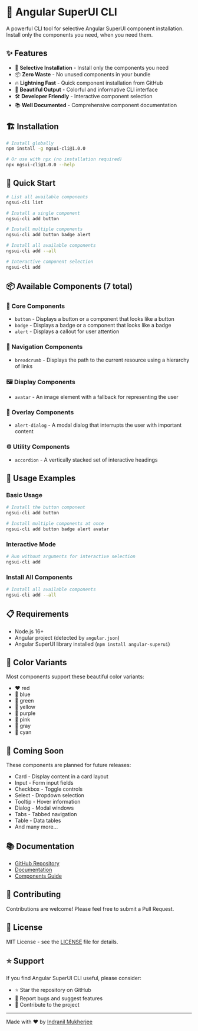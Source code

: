 # 🚀 Angular SuperUI CLI

A powerful CLI tool for selective Angular SuperUI component installation. Install only the components you need, when you need them.

## ✨ Features

- 🎯 **Selective Installation** - Install only the components you need
- 📦 **Zero Waste** - No unused components in your bundle
- 🔥 **Lightning Fast** - Quick component installation from GitHub
- 🎨 **Beautiful Output** - Colorful and informative CLI interface
- 🛠️ **Developer Friendly** - Interactive component selection
- 📚 **Well Documented** - Comprehensive component documentation

## 🏗️ Installation

```bash
# Install globally
npm install -g ngsui-cli@1.0.0

# Or use with npx (no installation required)
npx ngsui-cli@1.0.0 --help
```

## 🎯 Quick Start

```bash
# List all available components
ngsui-cli list

# Install a single component
ngsui-cli add button

# Install multiple components
ngsui-cli add button badge alert

# Install all available components
ngsui-cli add --all

# Interactive component selection
ngsui-cli add
```

## 📦 Available Components (7 total)

### 🎯 Core Components
- `button` - Displays a button or a component that looks like a button
- `badge` - Displays a badge or a component that looks like a badge  
- `alert` - Displays a callout for user attention

### 🧭 Navigation Components
- `breadcrumb` - Displays the path to the current resource using a hierarchy of links

### 🖼️ Display Components
- `avatar` - An image element with a fallback for representing the user

### 💫 Overlay Components
- `alert-dialog` - A modal dialog that interrupts the user with important content

### ⚙️ Utility Components
- `accordion` - A vertically stacked set of interactive headings

## 🔧 Usage Examples

### Basic Usage
```bash
# Install the button component
ngsui-cli add button

# Install multiple components at once
ngsui-cli add button badge alert avatar
```

### Interactive Mode
```bash
# Run without arguments for interactive selection
ngsui-cli add
```

### Install All Components
```bash
# Install all available components
ngsui-cli add --all
```

## 📋 Requirements

- Node.js 16+ 
- Angular project (detected by `angular.json`)
- Angular SuperUI library installed (`npm install angular-superui`)

## 🎨 Color Variants

Most components support these beautiful color variants:
- ❤️ red
- 💙 blue  
- 💚 green
- 💛 yellow
- 💜 purple
- 🩷 pink
- 🤍 gray
- 🩵 cyan

## 🚀 Coming Soon

These components are planned for future releases:
- Card - Display content in a card layout
- Input - Form input fields
- Checkbox - Toggle controls
- Select - Dropdown selection
- Tooltip - Hover information
- Dialog - Modal windows
- Tabs - Tabbed navigation
- Table - Data tables
- And many more...

## 📚 Documentation

- [GitHub Repository](https://github.com/bhaimicrosoft/angular-superui)
- [Documentation](https://github.com/bhaimicrosoft/angular-superui/tree/main/docs)
- [Components Guide](https://github.com/bhaimicrosoft/angular-superui/tree/main/docs/components)

## 🤝 Contributing

Contributions are welcome! Please feel free to submit a Pull Request.

## 📄 License

MIT License - see the [LICENSE](LICENSE) file for details.

## ⭐ Support

If you find Angular SuperUI CLI useful, please consider:
- ⭐ Star the repository on GitHub
- 🐛 Report bugs and suggest features
- 🤝 Contribute to the project

---

Made with ❤️ by [Indranil Mukherjee](https://bhaikaju.com)
